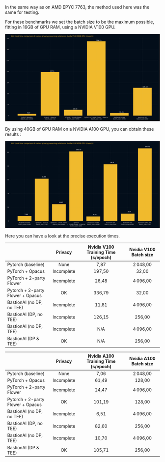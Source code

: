 
In the same way as on AMD EPYC 7763, the method used here was the same for testing.

For these benchmarks we set the batch size to be the maximum possible, fitting in 16GB of GPU RAM, using a NVIDIA V100 GPU.

![](../assets/v100_exec_times_16GB.png)

By using 40GB of GPU RAM on a NVIDIA A100 GPU, you can obtain these results :

![](../assets/a100_exec_times_40GB.png)

Here you can have a look at the precise execution times.


|                                   |  Privacy   | Nvidia V100 Training Time (s/epoch) | Nvidia V100 Batch size |
| --------------------------------- | :--------: | :---------------------------------: | :--------------------: |
| Pytorch (baseline)                |    None    |                7,87                 |        2 048,00        |
| PyTorch + Opacus                  | Incomplete |               197,50                |         32,00          |
| PyTorch + 2-party Flower          | Incomplete |                26,48                |        4 096,00        |
| Pytorch + 2-party Flower + Opacus |     OK     |               336,79                |         32,00          |
| BastionAI (no DP, no TEE)         | Incomplete |                11,81                |        4 096,00        |
| BastionAI (DP, no TEE)            | Incomplete |               126,15                |         256,00         |
| BastionAI (no DP, TEE)            | Incomplete |                 N/A                 |        4 096,00        |
| BastionAI (DP & TEE)              |     OK     |                 N/A                 |         256,00         |


|                                   |  Privacy   | Nvidia A100 Training Time (s/epoch) | Nvidia A100 Batch size |
| --------------------------------- | :--------: | :---------------------------------: | :--------------------: |
| Pytorch (baseline)                |    None    |                7,06                 |        2 048,00        |
| PyTorch + Opacus                  | Incomplete |                61,49                |         128,00         |
| PyTorch + 2-party Flower          | Incomplete |                24,47                |        4 096,00        |
| Pytorch + 2-party Flower + Opacus |     OK     |               101,19                |         128,00         |
| BastionAI (no DP, no TEE)         | Incomplete |                6,51                 |        4 096,00        |
| BastionAI (DP, no TEE)            | Incomplete |                82,60                |         256,00         |
| BastionAI (no DP, TEE)            | Incomplete |                10,70                |        4 096,00        |
| BastionAI (DP & TEE)              |     OK     |               105,71                |         256,00         |